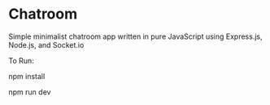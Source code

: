 # Chatroom
Simple minimalist chatroom app written in pure JavaScript using Express.js, Node.js, and Socket.io

To Run:

npm install

npm run dev
